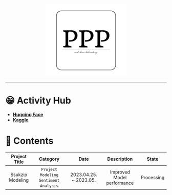<div align="center" >
    <img width="50%" src="https://github.com/PPP-Group/.github/blob/main/profile/PPP%20group%20logo.png"/>
</div>

---
# 😁 Activity Hub
- [**Hugging Face**](https://huggingface.co/Ash-Hun)
- [**Kaggle**](https://www.kaggle.com/jh9892)
# 📃 Contents

| Project Title | Category | Date | Description | State |
| :--------: | :-------: |:-------: | :-------------------------: | :------: |
| Ssukzip Modeling | `Project` `Modeling` `Sentiment Analysis` | 2023.04.25. ~ 2023.05. | Improved Model performance | Processing |
